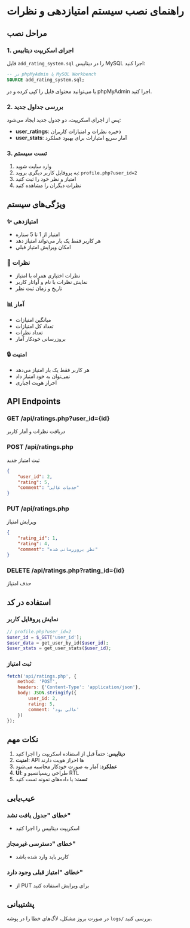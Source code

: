 # راهنمای نصب سیستم امتیازدهی و نظرات

## مراحل نصب

### 1. اجرای اسکریپت دیتابیس
فایل `add_rating_system.sql` را در دیتابیس MySQL اجرا کنید:

```sql
-- در phpMyAdmin یا MySQL Workbench
SOURCE add_rating_system.sql;
```

یا می‌توانید محتوای فایل را کپی کرده و در phpMyAdmin اجرا کنید.

### 2. بررسی جداول جدید
پس از اجرای اسکریپت، دو جدول جدید ایجاد می‌شود:

- **user_ratings**: ذخیره نظرات و امتیازات کاربران
- **user_stats**: آمار سریع امتیازات برای بهبود عملکرد

### 3. تست سیستم
1. وارد سایت شوید
2. به پروفایل کاربر دیگری بروید: `profile.php?user_id=2`
3. امتیاز و نظر خود را ثبت کنید
4. نظرات دیگران را مشاهده کنید

## ویژگی‌های سیستم

### ✨ امتیازدهی
- امتیاز از 1 تا 5 ستاره
- هر کاربر فقط یک بار می‌تواند امتیاز دهد
- امکان ویرایش امتیاز قبلی

### 💬 نظرات
- نظرات اختیاری همراه با امتیاز
- نمایش نظرات با نام و آواتار کاربر
- تاریخ و زمان ثبت نظر

### 📊 آمار
- میانگین امتیازات
- تعداد کل امتیازات
- تعداد نظرات
- بروزرسانی خودکار آمار

### 🔒 امنیت
- هر کاربر فقط یک بار امتیاز می‌دهد
- نمی‌توان به خود امتیاز داد
- احراز هویت اجباری

## API Endpoints

### GET /api/ratings.php?user_id={id}
دریافت نظرات و آمار کاربر

### POST /api/ratings.php
ثبت امتیاز جدید
```json
{
    "user_id": 2,
    "rating": 5,
    "comment": "خدمات عالی"
}
```

### PUT /api/ratings.php
ویرایش امتیاز
```json
{
    "rating_id": 1,
    "rating": 4,
    "comment": "نظر بروزرسانی شده"
}
```

### DELETE /api/ratings.php?rating_id={id}
حذف امتیاز

## استفاده در کد

### نمایش پروفایل کاربر
```php
// profile.php?user_id=2
$user_id = $_GET['user_id'];
$user_data = get_user_by_id($user_id);
$user_stats = get_user_stats($user_id);
```

### ثبت امتیاز
```javascript
fetch('api/ratings.php', {
    method: 'POST',
    headers: {'Content-Type': 'application/json'},
    body: JSON.stringify({
        user_id: 2,
        rating: 5,
        comment: 'عالی بود'
    })
});
```

## نکات مهم

1. **دیتابیس**: حتماً قبل از استفاده اسکریپت را اجرا کنید
2. **امنیت**: API ها احراز هویت دارند
3. **عملکرد**: آمار به صورت خودکار محاسبه می‌شود
4. **UI**: طراحی ریسپانسیو و RTL
5. **تست**: با داده‌های نمونه تست کنید

## عیب‌یابی

### خطای "جدول یافت نشد"
- اسکریپت دیتابیس را اجرا کنید

### خطای "دسترسی غیرمجاز"
- کاربر باید وارد شده باشد

### خطای "امتیاز قبلی وجود دارد"
- از PUT برای ویرایش استفاده کنید

## پشتیبانی

در صورت بروز مشکل، لاگ‌های خطا را در پوشه `logs/` بررسی کنید.
